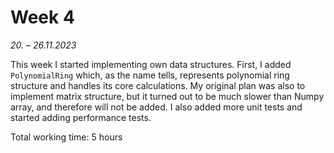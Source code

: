 # Week 4

_20. – 26.11.2023_

This week I started implementing own data structures. First, I added `PolynomialRing` which, as the name tells, represents polynomial ring structure and handles its core calculations. My original plan was also to implement matrix structure, but it turned out to be much slower than Numpy array, and therefore will not be added. I also added more unit tests and started adding performance tests.

Total working time: 5 hours
